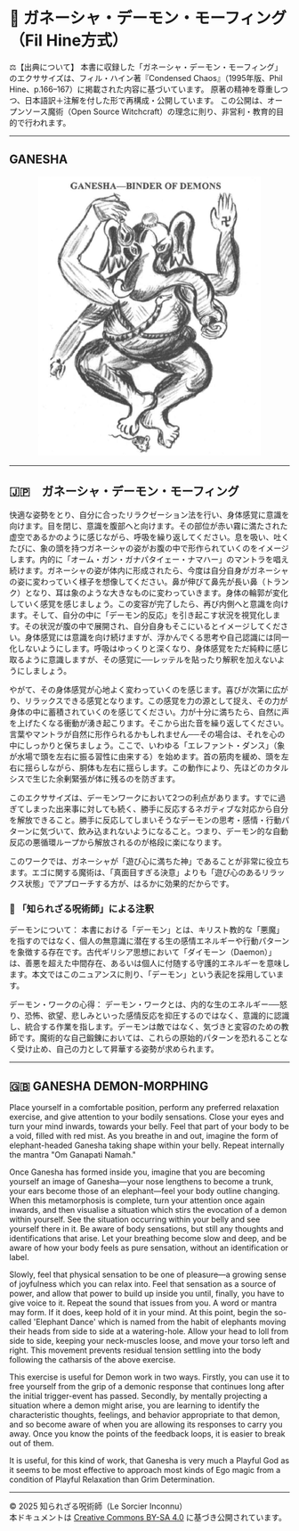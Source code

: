 # 🐘 ガネーシャ・デーモン・モーフィング　（Fil Hine方式）

⚖️【出典について】
本書に収録した「ガネーシャ・デーモン・モーフィング」のエクササイズは、フィル・ハイン著『Condensed Chaos』（1995年版、Phil Hine、p.166–167）に掲載された内容に基づいています。
原著の精神を尊重しつつ、日本語訳＋注解を付した形で再構成・公開しています。
この公開は、オープンソース魔術（Open Source Witchcraft）の理念に則り、非営利・教育的目的で行われます。

---

## GANESHA 

<div align="center">
  <img src="hine_ganesha.png" width="400">
</div>

---

## 🇯🇵　ガネーシャ・デーモン・モーフィング

快適な姿勢をとり、自分に合ったリラクゼーション法を行い、身体感覚に意識を向けます。目を閉じ、意識を腹部へと向けます。その部位が赤い霧に満たされた虚空であるかのように感じながら、呼吸を繰り返してください。息を吸い、吐くたびに、象の頭を持つガネーシャの姿がお腹の中で形作られていくのをイメージします。内的に「オーム・ガン・ガナパタイェー・ナマハー」のマントラを唱え続けます。ガネーシャの姿が体内に形成されたら、今度は自分自身がガネーシャの姿に変わっていく様子を想像してください。鼻が伸びて鼻先が長い鼻（トランク）となり、耳は象のような大きなものに変わっていきます。身体の輪郭が変化していく感覚を感じましょう。この変容が完了したら、再び内側へと意識を向けます。そして、自分の中に「デーモン的反応」を引き起こす状況を視覚化します。その状況が腹の中で展開され、自分自身もそこにいるとイメージしてください。身体感覚には意識を向け続けますが、浮かんでくる思考や自己認識には同一化しないようにします。呼吸はゆっくりと深くなり、身体感覚をただ純粋に感じ取るように意識しますが、その感覚に──レッテルを貼ったり解釈を加えないようにしましょう。

やがて、その身体感覚が心地よく変わっていくのを感じます。喜びが次第に広がり、リラックスできる感覚となります。この感覚を力の源として捉え、その力が身体の中に蓄積されていくのを感じてください。力が十分に満ちたら、自然に声を上げたくなる衝動が湧き起こります。そこから出た音を繰り返してください。言葉やマントラが自然に形作られるかもしれません──その場合は、それを心の中にしっかりと保ちましょう。ここで、いわゆる「エレファント・ダンス」（象が水場で頭を左右に振る習性に由来する）を始めます。首の筋肉を緩め、頭を左右に揺らしながら、胴体も左右に揺らします。この動作により、先ほどのカタルシスで生じた余剰緊張が体に残るのを防ぎます。

このエクササイズは、デーモンワークにおいて2つの利点があります。すでに過ぎてしまった出来事に対しても続く、勝手に反応するネガティブな対応から自分を解放できること。勝手に反応してしまいそうなデーモンの思考・感情・行動パターンに気づいて、飲み込まれないようになること。つまり、デーモン的な自動反応の悪循環ループから解放されるのが格段に楽になります。

このワークでは、ガネーシャが「遊び心に満ちた神」であることが非常に役立ちます。エゴに関する魔術は、「真面目すぎる決意」よりも「遊び心のあるリラックス状態」でアプローチする方が、はるかに効果的だからです。

### 🐌 「知られざる呪術師」による注釈

デーモンについて：
本書における「デーモン」とは、キリスト教的な「悪魔」を指すのではなく、個人の無意識に潜在する生の感情エネルギーや行動パターンを象徴する存在です。古代ギリシア思想において「ダイモーン（Daemon）」は、善悪を超えた中間存在、あるいは個人に付随する守護的エネルギーを意味します。本文ではこのニュアンスに則り、「デーモン」という表記を採用しています。

デーモン・ワークの心得：
デーモン・ワークとは、内的な生のエネルギー──怒り、恐怖、欲望、悲しみといった感情反応を抑圧するのではなく、意識的に認識し、統合する作業を指します。デーモンは敵ではなく、気づきと変容のための教師です。魔術的な自己鍛錬においては、これらの原始的パターンを恐れることなく受け止め、自己の力として昇華する姿勢が求められます。

---

## 🇬🇧 GANESHA DEMON-MORPHING

Place yourself in a comfortable position, perform any preferred relaxation exercise, and give attention to your bodily sensations. Close your eyes and turn your mind inwards, towards your belly. Feel that part of your body to be a void, filled with red mist. As you breathe in and out, imagine the form of elephant-headed Ganesha taking shape within your belly. Repeat internally the mantra "Om Ganapati Namah."

Once Ganesha has formed inside you, imagine that you are becoming yourself an image of Ganesha—your nose lengthens to become a trunk, your ears become those of an elephant—feel your body outline changing. When this metamorphosis is complete, turn your attention once again inwards, and then visualise a situation which stirs the evocation of a demon within yourself. See the situation occurring within your belly and see yourself there in it. Be aware of body sensations, but still any thoughts and identifications that arise. Let your breathing become slow and deep, and be aware of how your body feels as pure sensation, without an identification or label.

Slowly, feel that physical sensation to be one of pleasure—a growing sense of joyfulness which you can relax into. Feel that sensation as a source of power, and allow that power to build up inside you until, finally, you have to give voice to it. Repeat the sound that issues from you. A word or mantra may form. If it does, keep hold of it in your mind. At this point, begin the so-called 'Elephant Dance' which is named from the habit of elephants moving their heads from side to side at a watering-hole. Allow your head to loll from side to side, keeping your neck-muscles loose, and move your torso left and right. This movement prevents residual tension settling into the body following the catharsis of the above exercise.

This exercise is useful for Demon work in two ways. Firstly, you can use it to free yourself from the grip of a demonic response that continues long after the initial trigger-event has passed. Secondly, by mentally projecting a situation where a demon might arise, you are learning to identify the characteristic thoughts, feelings, and behavior appropriate to that demon, and so become aware of when you are allowing its responses to carry you away. Once you know the points of the feedback loops, it is easier to break out of them.

It is useful, for this kind of work, that Ganesha is very much a Playful God as it seems to be most effective to approach most kinds of Ego magic from a condition of Playful Relaxation than Grim Determination.

---

© 2025 知られざる呪術師（Le Sorcier Inconnu）  
本ドキュメントは [Creative Commons BY-SA 4.0](https://creativecommons.org/licenses/by-sa/4.0/deed.ja) に基づき公開されています。
